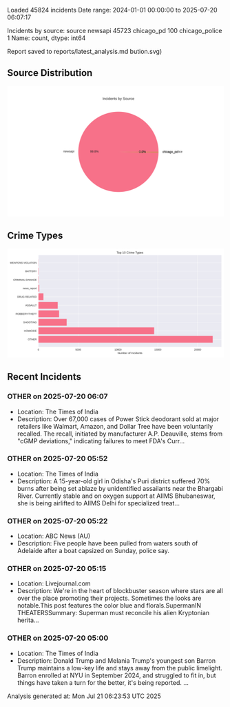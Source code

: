 
Loaded 45824 incidents
Date range: 2024-01-01 00:00:00 to 2025-07-20 06:07:17

Incidents by source:
source
newsapi           45723
chicago_pd          100
chicago_police        1
Name: count, dtype: int64

Report saved to reports/latest_analysis.md
bution.svg)

## Source Distribution
![Source Distribution](images/source_distribution.svg)

## Crime Types
![Crime Types](images/crime_types.svg)

## Recent Incidents

### OTHER on 2025-07-20 06:07
- Location: The Times of India
- Description: Over 67,000 cases of Power Stick deodorant sold at major retailers like Walmart, Amazon, and Dollar Tree have been voluntarily recalled. The recall, initiated by manufacturer A.P. Deauville, stems from "cGMP deviations," indicating failures to meet FDA's Curr…


### OTHER on 2025-07-20 05:52
- Location: The Times of India
- Description: A 15-year-old girl in Odisha's Puri district suffered 70% burns after being set ablaze by unidentified assailants near the Bhargabi River. Currently stable and on oxygen support at AIIMS Bhubaneswar, she is being airlifted to AIIMS Delhi for specialized treat…


### OTHER on 2025-07-20 05:22
- Location: ABC News (AU)
- Description: Five people have been pulled from waters south of Adelaide after a boat capsized on Sunday, police say.


### OTHER on 2025-07-20 05:15
- Location: Livejournal.com
- Description: We're in the heart of blockbuster season where stars are all over the place promoting their projects. Sometimes the looks are notable.This post features the color blue and florals.SupermanIN THEATERSSummary: Superman must reconcile his alien Kryptonian herita…


### OTHER on 2025-07-20 05:00
- Location: The Times of India
- Description: Donald Trump and Melania Trump's youngest son Barron Trump maintains a low-key life and stays away from the public limelight. Barron enrolled at NYU in September 2024, and struggled to fit in, but things have taken a turn for the better, it's being reported. …

Analysis generated at: Mon Jul 21 06:23:53 UTC 2025
